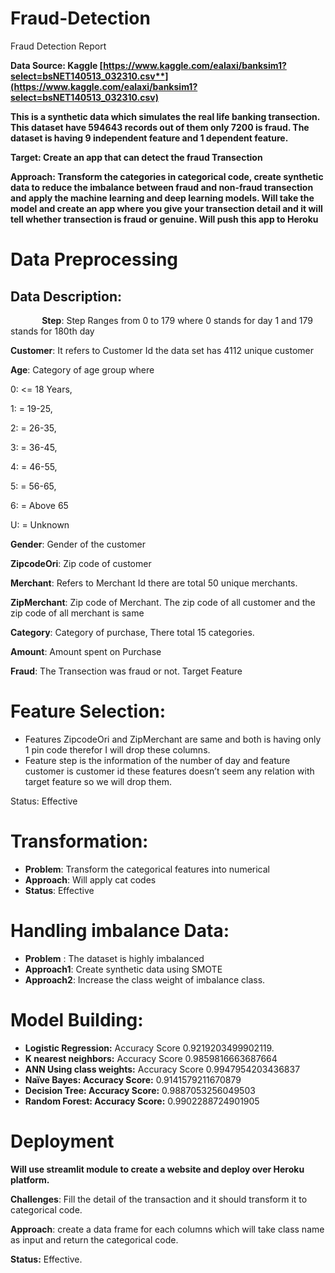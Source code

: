 # Fraud-Detection
Fraud Detection Report

**Data Source: Kaggle   [https://www.kaggle.com/ealaxi/banksim1?select=bsNET140513_032310.csv**](https://www.kaggle.com/ealaxi/banksim1?select=bsNET140513_032310.csv)**

**This is a synthetic data which simulates the real life banking transection. This dataset have 594643 records out of them only 7200 is fraud. The dataset is having 9 independent feature and 1 dependent feature.**

**Target: Create an app that can detect the fraud Transection**

**Approach: Transform the categories in categorical code, create synthetic data to reduce the imbalance between fraud and non-fraud transection and apply the machine learning and deep learning models. Will take the model and create an app where you give your transection detail and it will tell whether transection is fraud or genuine. Will push this app to Heroku**
# Data Preprocessing
## Data Description:

`		`**Step**: Step Ranges from 0 to 179 where 0 stands for day 1 and 179 stands for 180th day

**Customer**: It refers to Customer Id the data set has 4112 unique customer

**Age**: Category of age group where

0: <= 18 Years,

1: = 19-25,

2: = 26-35,

3: = 36-45,

4: = 46-55,

5: = 56-65,

6: = Above 65

U: = Unknown

**Gender**: Gender of the customer

**ZipcodeOri**: Zip code of customer

**Merchant**: Refers to Merchant Id there are total 50 unique merchants.

**ZipMerchant**: Zip code of Merchant. The zip code of all customer and the zip code of all merchant is same

**Category**: Category of purchase, There total 15 categories.

**Amount**: Amount spent on Purchase

**Fraud**: The Transection was fraud or not. Target Feature
# Feature Selection:
- Features ZipcodeOri and ZipMerchant are same and both is having only 1 pin code therefor I will drop these columns.
- Feature step is the information of the number of day and feature customer is customer id these features doesn’t seem any relation with target feature so we will drop them.

Status: Effective
# Transformation:
- **Problem**: Transform the categorical features into numerical
- **Approach**: Will apply cat codes 
- **Status**: Effective
# Handling imbalance Data:
- **Problem** : The dataset is highly imbalanced
- **Approach1**: Create synthetic data using SMOTE
- **Approach2**: Increase the class weight of imbalance class. 
# Model Building:
- **Logistic Regression:** Accuracy Score 0.9219203499902119.
- **K nearest neighbors:** Accuracy Score 0.9859816663687664
- **ANN Using class weights:**  Accuracy Score 0.9947954203436837
- **Naïve Bayes: Accuracy Score:** 0.9141579211670879
- **Decision Tree: Accuracy Score:** 0.9887053256049503
- **Random Forest: Accuracy Score:** 0.9902288724901905
# Deployment
**Will use streamlit module to create a website and deploy over Heroku platform.**

**Challenges**: Fill the detail of the transaction and it should transform it to categorical code.

**Approach**: create a data frame for each columns which will take class name as input and return the categorical code. 

**Status:** Effective.
